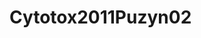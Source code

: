 # Cytotox2011Puzyn02
<a name="material" />
<script type="application/ld+json">

  {
    "@context": "https://schema.org/",
    "@type": "ChemicalSubstance",
    "http://purl.org/dc/terms/conformsTo":
      {
        "@type": "CreativeWork",
        "@id": "https://bioschemas.org/profiles/ChemicalSubstance/0.4-RELEASE/"
      },
    "@id": "https://egonw.github.io/nanowiki/nanowiki3.html#material",
    "name": "Cytotox2011Puzyn02",
    "sameAs: "http://127.0.0.1/mediawiki/index.php/Special:URIResolver/Cytotox2011Puzyn02"
  }
</script>

